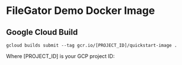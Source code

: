 # FileGator Demo Docker Image


## Google Cloud Build
`gcloud builds submit --tag gcr.io/[PROJECT_ID]/quickstart-image .`

Where [PROJECT_ID] is your GCP project ID:

